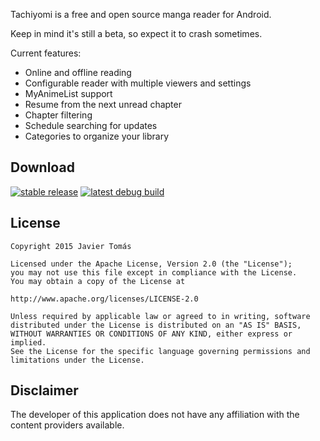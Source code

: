 Tachiyomi is a free and open source manga reader for Android.

Keep in mind it's still a beta, so expect it to crash sometimes.

Current features:

* Online and offline reading
* Configurable reader with multiple viewers and settings
* MyAnimeList support
* Resume from the next unread chapter
* Chapter filtering
* Schedule searching for updates
* Categories to organize your library

## Download

[![stable release](https://img.shields.io/badge/release-v0.1.2-blue.svg)](https://github.com/inorichi/tachiyomi/releases)
[![latest debug build](https://img.shields.io/badge/debug-latest%20build-blue.svg)](http://tachiyomi.kanade.eu/latest/app-debug.apk)

## License

    Copyright 2015 Javier Tomás

    Licensed under the Apache License, Version 2.0 (the "License");
    you may not use this file except in compliance with the License.
    You may obtain a copy of the License at

    http://www.apache.org/licenses/LICENSE-2.0

    Unless required by applicable law or agreed to in writing, software
    distributed under the License is distributed on an "AS IS" BASIS,
    WITHOUT WARRANTIES OR CONDITIONS OF ANY KIND, either express or implied.
    See the License for the specific language governing permissions and
    limitations under the License.

## Disclaimer

The developer of this application does not have any affiliation with the content providers available.

